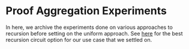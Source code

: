 Proof Aggregation Experiments
================================

In here, we archive the experiments done on various approaches to recursion before setting on the uniform approach. 
See [here](../codex-plonky2-circuits/src/recursion) for the best recursion circuit option for our use case that we settled on. 
